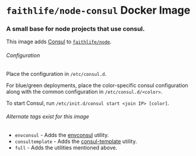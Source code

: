 # `faithlife/node-consul` Docker Image
### A small base for node projects that use consul.

This image adds [Consul](https://consul.io) to [`faithlife/node`](https://github.com/faithlife/docker-node).

###### Configuration

Place the configuration in `/etc/consul.d`.

For blue/green deployments, place the color-specific consul configuration along with the common configuration in `/etc/consul.d/<color>`.

To start Consul, run `/etc/init.d/consul start <join IP> [color]`.

###### Alternate tags exist for this image

* `envconsul` - Adds the [envconsul](https://github.com/hashicorp/envconsul) utility.
* `consultemplate` - Adds the [consul-template](https://github.com/hashicorp/consul-template) utility.
* `full` - Adds the utilities mentioned above.
